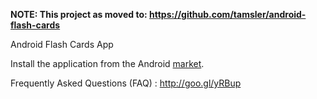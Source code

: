 **NOTE: This project as moved to: https://github.com/tamsler/android-flash-cards**

Android Flash Cards App

Install the application from the Android [market](https://market.android.com/details?id=org.thomasamsler.android.flashcards).

Frequently Asked Questions (FAQ) : http://goo.gl/yRBup

